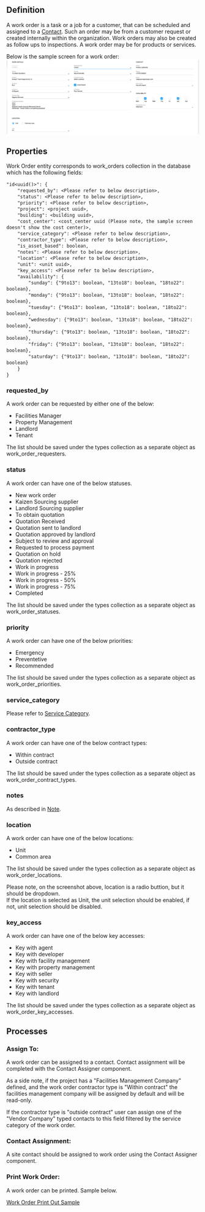 ## Definition

A work order is a task or a job for a customer, that can be scheduled and assigned to a [Contact](Contact). Such an order may be from a customer request or created internally within the organization. Work orders may also be created as follow ups to inspections. A work order may be for products or services.

Below is the sample screen for a work order:
![image](uploads/WorkOrderEdit.png)

## Properties

Work Order entity corresponds to work_orders collection in the database which has the following fields:

```
"id<uuid()>": {
    "requested_by": <Please refer to below description>,
    "status": <Please refer to below description>,
    "priority": <Please refer to below description>,
    "project": <project uuid>,
    "building": <building uuid>,
    "cost_center": <cost_center uuid (Please note, the sample screen doesn't show the cost center)>,
    "service_category": <Please refer to below description>,
    "contractor_type": <Please refer to below description>,
    "is_asset_based": boolean,
    "notes": <Please refer to below description>,
    "location": <Please refer to below description>,
    "unit": <unit uuid>,
    "key_access": <Please refer to below description>,
    "availability": {
        "sunday": {"9to13": boolean, "13to18": boolean, "18to22": boolean},
        "monday": {"9to13": boolean, "13to18": boolean, "18to22": boolean},
        "tuesday": {"9to13": boolean, "13to18": boolean, "18to22": boolean},
        "wednesday": {"9to13": boolean, "13to18": boolean, "18to22": boolean},
        "thursday": {"9to13": boolean, "13to18": boolean, "18to22": boolean},
        "friday": {"9to13": boolean, "13to18": boolean, "18to22": boolean},
        "saturday": {"9to13": boolean, "13to18": boolean, "18to22": boolean}
    }
}
```

### requested_by

A work order can be requested by either one of the below:
* Facilities Manager
* Property Management
* Landlord
* Tenant

The list should be saved under the types collection as a separate object as work_order_requesters.

### status

A work order can have one of the below statuses.
* New work order
* Kaizen Sourcing supplier
* Landlord Sourcing supplier
* To obtain quotation
* Quotation Received
* Quotation sent to landlord
* Quotation approved by landlord
* Subject to review and approval
* Requested to process payment
* Quotation on hold
* Quotation rejected
* Work in progress
* Work in progress - 25%
* Work in progress - 50%
* Work in progress - 75%
* Completed

The list should be saved under the types collection as a separate object as work_order_statuses.

### priority

A work order can have one of the below priorities:
* Emergency
* Preventetive
* Recommended

The list should be saved under the types collection as a separate object as work_order_priorities.

### service_category

Please refer to [Service Category](Service-Category).

### contractor_type

A work order can have one of the below contract types:
* Within contract
* Outside contract

The list should be saved under the types collection as a separate object as work_order_contract_types.

### notes

As described in [Note](Note).

### location

A work order can have one of the below locations:
* Unit
* Common area

The list should be saved under the types collection as a separate object as work_order_locations.

Please note, on the screenshot above, location is a radio buttion, but it should be dropdown.  
If the location is selected as Unit, the unit selection should be enabled, if not, unit selection should be disabled.

### key_access

A work order can have one of the below key accesses:
* Key with agent
* Key with developer
* Key with facility management
* Key with property management
* Key with seller
* Key with security
* Key with tenant
* Key with landlord

The list should be saved under the types collection as a separate object as work_order_key_accesses.

## Processes

### Assign To:

A work order can be assigned to a contact. Contact assignment will be completed with the Contact Assigner component. 

As a side note, if the project has a "Facilities Management Company" defined, and the work order contractor type is "Within contract" the facilities management company will be assigned by default and will be read-only.

If the contractor type is "outside contract" user can assign one of the "Vendor Company" typed contacts to this field filtered by the service category of the work order.

### Contact Assignment:

A site contact should be assigned to work order using the Contact Assigner component.

### Print Work Order:

A work order can be printed. Sample below.

[Work Order Print Out Sample](uploads/workorder5.pdf)